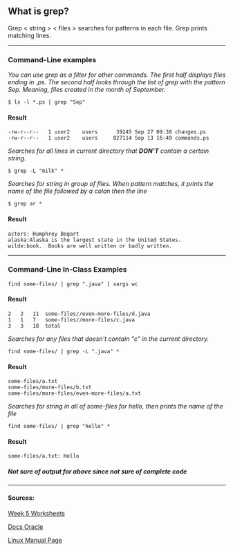 ## What is grep?

Grep < string > < files > searches for patterns in each file. Grep prints matching lines. 

---
### Command-Line examples

*You can use grep as a filter for other commands. The first half displays files ending in .ps. The second half looks through the list of grep with the pattern Sep. Meaning, files created in the month of September.*
```
$ ls -l *.ps | grep "Sep"
```
#### Result
```
-rw-r--r--   1 user2    users      39245 Sep 27 09:38 changes.ps
-rw-r--r--   1 user2    users     827114 Sep 13 16:49 commands.ps
```

*Searches for all lines in current directory that **DON'T** contain a certain string.*
```
$ grep -L "milk" *
```

*Searches for string in group of files. When pattern matches, it prints the name of the file followed by a colon then the line*
```
$ grep ar *
```
#### Result
```
actors: Humphrey Bogart 
alaska:Alaska is the largest state in the United States.
wilde:book.  Books are well written or badly written.
```
---
### Command-Line In-Class Examples

```
find some-files/ | grep ".java" | xargs wc
```
#### Result
```
2   2   11  some-files//even-more-files/d.java
1   1   7   some-files//more-files/c.java
3   3   18  total
```
*Searches for any files that doesn't contain "c" in the current directory.*
```
find some-files/ | grep -L ".java" *
```
#### Result
```
some-files/a.txt
some-files/more-files/b.txt
some-files/more-files/even-more-files/a.txt
```

*Searches for string in all of some-files for hello, then prints the name of the file*
```
find some-files/ | grep "hello" *
```
#### Result
```
some-files/a.txt: Hello
```
##### *Not sure of output for above since not sure of complete code*


---
#### Sources:

[Week 5 Worksheets](https://ucsd-cse15l-f22.github.io/week/week5/)

[Docs Oracle](https://docs.oracle.com/cd/E19253-01/806-7612/filesearch-99633/index.html)

[Linux Manual Page](https://man7.org/linux/man-pages/man1/grep.1.html)